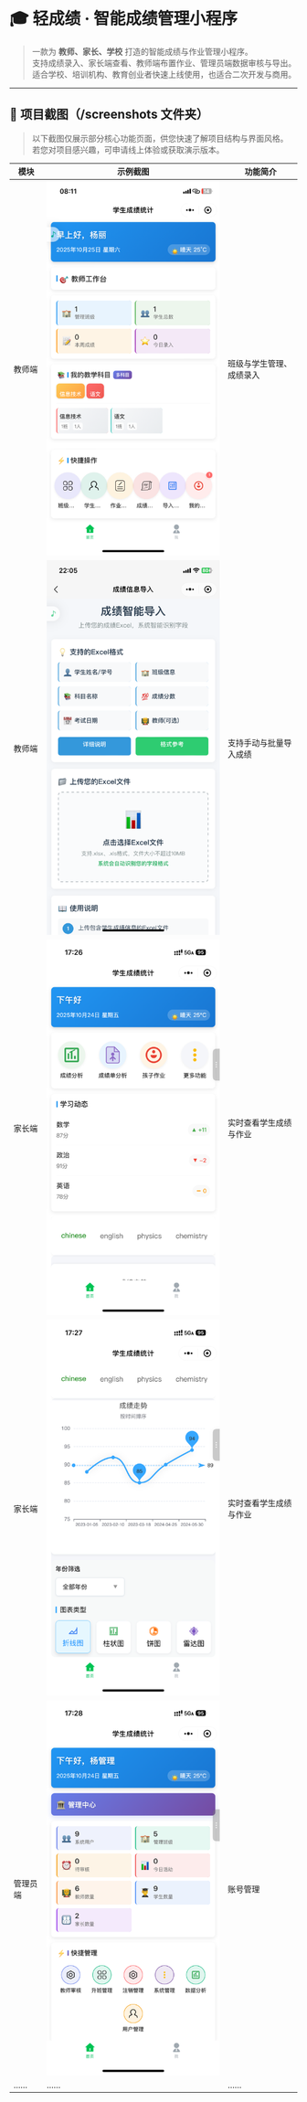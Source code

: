 # 🎓 轻成绩 · 智能成绩管理小程序
> 一款为 **教师、家长、学校** 打造的智能成绩与作业管理小程序。  
> 支持成绩录入、家长端查看、教师端布置作业、管理员端数据审核与导出。  
> 适合学校、培训机构、教育创业者快速上线使用，也适合二次开发与商用。
---

## 📸 项目截图（/screenshots 文件夹）

> 以下截图仅展示部分核心功能页面，供您快速了解项目结构与界面风格。 
> 若您对项目感兴趣，可申请线上体验或获取演示版本。

| 模块 | 示例截图 | 功能简介 |
|------|-----------|----------|
| 教师端 | ![教师端首页](/screenshots/TeacherPortal/TeachersPanel.PNG) | 班级与学生管理、成绩录入 |
| 教师端 | ![成绩录入](/screenshots/TeacherPortal/ScoreImport.PNG) | 支持手动与批量导入成绩 |
| 家长端 | ![家长端首页](/screenshots/ParentPortal/Index00.PNG) | 实时查看学生成绩与作业 |
| 家长端 | ![家长端首页](/screenshots/ParentPortal/Index01.PNG) | 实时查看学生成绩与作业 |
| 管理员端 | ![后台面板](/screenshots/AdminPortal/AdministratorPanel00.PNG) | 账号管理 |
| …… | …… | …… |

